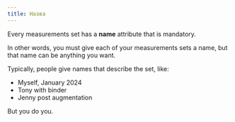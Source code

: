 ```yaml
---
title: Назва
---
```


Every measurements set has a **name** attribute that is mandatory.

In other words, you must give each of your measurements sets a name, but that name can be anything you want.

Typically, people give names that describe the set, like:

- Myself, January 2024
- Tony with binder
- Jenny post augmentation

But you do you.
